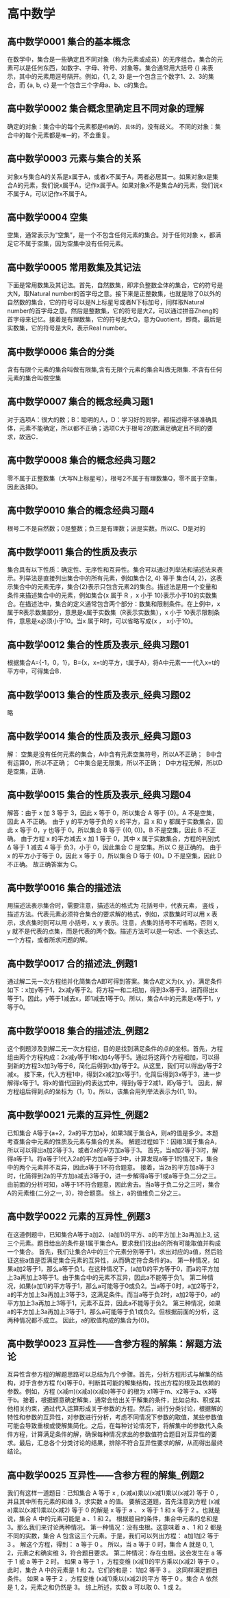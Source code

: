 # 高中数学
## 高中数学0001 集合的基本概念
在数学中，集合是一些确定且不同对象（称为元素或成员）的无序组合。集合的元素可以是任何东西，如数字、字母、符号、对象等。集合通常用大括号 {} 来表示，其中的元素用逗号隔开。例如，{1, 2, 3} 是一个包含三个数字1、2、3的集合，而 {a, b, c} 是一个包含三个字母a、b、c的集合。

## 高中数学0002 集合概念里确定且不同对象的理解
确定的对象：集合中的每个元素都是`明确`的、`具体`的，没有歧义。
不同的对象：集合中的每个元素都是`唯一`的，不会重复。

## 高中数学0003 元素与集合的关系
对象x与集合A的关系是x属于A，或者x不属于A，两者必居其一。如果对象x是集合A的元素，我们说x属于A，记作x属于A。如果对象x不是集合A的元素，我们说x不属于A，可以记作x不属于A。

## 高中数学0004 空集
空集，通常表示为“空集”，是一个不包含任何元素的集合。对于任何对象 x，都满足它不属于空集，因为空集中没有任何元素。

## 高中数学0005 常用数集及其记法
下面是常用数集及其记法。首先，自然数集，即非负整数全体的集合，它的符号是大N，取Natural number的首字母之意。接下来是正整数集，也就是除了0以外的自然数的集合，它的符号可以是N上标星号或者N下标加号，同样取Natural number的首字母之意。然后是整数集，它的符号是大Z，可以通过拼音Zheng的首字母来记忆。接着是有理数集，它的符号是大Q，意为Quotient，即商。最后是实数集，它的符号是大R，表示Real number。

## 高中数学0006 集合的分类
含有有限个元素的集合叫做有限集,含有无限个元素的集合叫做无限集. 不含有任何元素的集合叫做空集

## 高中数学0007 集合的概念经典习题1
对于选项A：很大的数；B：聪明的人，D：学习好的同学，都描述得不够准确具体，元素不能确定，所以都不正确；选项C大于根号2的数满足确定且不同的要求，故选C．

## 高中数学0008 集合的概念经典习题2
零不属于正整数集（大写N上标星号），根号2不属于有理数集Q，零不属于空集，因此选择D。

## 高中数学0010 集合的概念经典习题4
根号二不是自然数；0是整数；负三是有理数；派是实数。所以C、D是对的


## 高中数学0011 集合的性质及表示
集合具有以下性质：确定性、无序性和互异性。集合可以通过列举法和描述法来表示。列举法是直接列出集合中的所有元素，例如集合{2, 4} 等于 集合{4, 2}，这表示集合中的元素无序，集合{2}表示只包含元素2的集合。描述法是用一个变量和条件来描述集合中的元素，例如集合{x 属于 R ，x 小于 10}表示小于10的实数集合。在描述法中，集合的定义通常包含两个部分：数集和限制条件。在上例中，x 属于R表示数集部分，意思是x属于实数集（R表示实数集），x 小于 10表示限制条件，意思是x必须小于10。当x 属于R时，可以省略写成{x ， x小于10}。

## 高中数学0012 集合的性质及表示_经典习题01
根据集合A={-1，0，1}，B={x，x=t的平方，t属于A}，将A中元素一一代入x=t的平方中，可得集合B．

## 高中数学0013 集合的性质及表示_经典习题02
略

## 高中数学0014 集合的性质及表示_经典习题03
解：
空集是没有任何元素的集合，A中含有元素空集符号，所以A不正确； 
B中含有运算0，所以不正确； 
C中集合是无限集，所以不正确； 
D中方程无解，所以D是空集，正确．

## 高中数学0015 集合的性质及表示_经典习题04
解答：由于 x 加 3 等于 3，因此 x 等于 0，所以集合 A 等于 {0}。A 不是空集，因此 A 不正确。
由于 y 的平方等于负的 x 的平方，且 x 和 y 都属于实数集合，因此 x 等于 0，y 也等于 0。所以集合 B 等于 {(0, 0)}。B 不是空集，因此 B 不正确。
由于方程 x 的平方减去 x 加 1 等于 0，其中 x 属于实数集合，方程的判别式 Δ 等于 1 减去 4 等于 负3，小于 0，因此集合 C 是空集。所以 C 是正确的。
由于 x 的平方小于等于 0，因此 x 等于 0，所以集合 D 等于 {0}。D 不是空集，因此 D 不正确。
故正确答案为 C。

## 高中数学0016 集合的描述法
用描述法表示集合时，需要注意，描述法的格式为 花括号中，代表元素， 竖线 ，描述方法。代表元素必须符合集合的要求解的格式，例如，求数集时可以用 x 表示，求点集时则可以用 小括号，x, y 表示。注意，点集的括号不可省略，否则 x, y 就不是代表的点集，而是代表的两个数。描述方法可以是一句话、一个表达式、一个方程，或者所求问题的解。

## 高中数学0017 合的描述法_例题1
通过解二元一次方程组并化简集合A即可得到答案。集合A定义为{x, y}，满足条件如下：x加y等于1，2x减y等于2。将方程一和二相加，得到3x等于3，进而得出x等于1。因此，y等于1减去x，即1减去1等于0。所以，集合A中的元素是x等于1，y等于0。

## 高中数学0018 集合的描述法_例题2
这个例题涉及到解二元一次方程组，目的是找到满足条件的点的坐标。首先，方程组由两个方程构成：2x减y等于1和x加4y等于5。通过将这两个方程相加，可以得到新的方程3x加3y等于6，简化后得到x加y等于2。从这里，我们可以得出y等于2减x。
接下来，代入方程1中，得到2x减2加x等于1，化简后得到3x等于3，进一步解得x等于1。将x的值代回到y的表达式中，得到y等于2减1，即y等于1。
因此，解方程组后得到点的坐标为（1，1）。所以，该集合用列举法表示为{(1, 1)}。

## 高中数学0021 元素的互异性_例题2
已知集合 A等于{a+2，2a的平方加a}，如果3属于集合A，则a的值是多少。本题考查集合中元素的性质及元素与集合的关系。
解题过程如下：因维3属于集合A，所以可以得出a加2等于3，或者2a的平方加a等于3。
首先，当a加2等于3时，解得a等于1。将a等于1代入2a的平方加a等于3中，计算发现a等于1的情况下，集合中的两个元素并不互异，因此a等于1不符合题意。
接着，当2a的平方加a等于3时，化简得到2a的平方加a减去3等于0，进一步解得a等于1或a等于负二分之三。由前面的分析可知，a等于1不符合题意，因此舍去。当a等于负二分之三时，集合A的元素维{二分之一, 3}，符合题意。
综上，a的值维负二分之三。

## 高中数学0022 元素的互异性_例题3
在这道例题中，已知集合A等于a加2、(a加1)的平方、a的平方加上3a再加上3, 这三个元素。题目给出的条件是1属于集合A，要求我们找出a的所有可能取值并构成一个集合。
首先，我们让集合A中的三个元素分别等于1，求出对应的a值，然后验证这些a值是否满足集合元素的互异性，从而确定符合条件的a。
第一种情况，如果a加2等于1，那么a等于负1。在这种情况下，(a加1)的平方等于0，而a的平方加上3a再加上3等于1。由于集合中的元素不互异，因此a不能等于负1。
第二种情况，如果(a加1)的平方等于1，那么a可能等于0或负2。当a等于0时，a加2等于2，a的平方加上3a再加上3等于3，这满足条件。而当a等于负2时，a加2等于0，a的平方加上3a再加上3等于1，元素不互异，因此a不能等于负2。
第三种情况，如果a的平方加上3a再加上3等于1，那么a可能等于负1或负2。但根据前面的分析，这两种情况都不成立。
因此，a的取值构成的集合为{0}。

## 高中数学0023 互异性——含参方程的解集：解题方法论
互异性含参方程的解题思路可以总结为几个步骤。首先，分析方程形式与解集的结构，对于含参方程 f(x)等于0，判断其可能的解集结构，找出方程的根及其依赖的参数。例如，方程 (x减m)(x减a)(x减b)等于0 的根为 x1等于m、x2等于a、x3等于b。接着，根据题意确定解集，通常会给出关于解集的条件，比如总和、积或其他相关约束，通过代入运算形成关于参数的方程。然后，进行分类讨论，根据解的特性和参数的互异性，对参数进行分析，考虑不同情况下参数的取值，某些参数值可能会导致重根或使解集简化。之后，在每种讨论情况下，将解集中的参数代入条件方程，计算满足条件的解，确保每种情况求出的参数值符合题目对互异性的要求。最后，汇总各个分类讨论的结果，排除不符合互异性要求的解，从而得出最终结论。

## 高中数学0025 互异性——含参方程的解集_例题2
我们有这样一道题目：已知集合  A 等于  x , (x减a)乘以(x减1)乘以(x减2) 等于 0  ，并且其中所有元素的和维 3，求实数  a  的值。
要解这道题，首先注意到方程  (x减a)乘以(x减1)乘以(x减2) 等于 0  的解是  x 等于 a 、 x 等于 1  和  x 等于 2 。也就是说，集合  A  中的元素可能是  a 、1 和 2。
根据题目的条件，集合中元素的总和是 3。那么我们来讨论两种情况。
第一种情况：没有虫根。这意味着  a 、1 和 2 都是不同的实数，集合  A  包含这三个元素。于是，我们可以列出方程：
 a加1加2 等于 3 。
解这个方程，得到：
 a 等于 0 。
所以，当  a 等于 0  时，集合  A  就是 0, 1, 2，元素之和确实维 3，符合题目要求。
第二种情况：存在虫根。这会发生在  a 等于 1  或  a 等于 2  时。
如果  a 等于 1 ，方程变维  (x减1)的平方乘以(x减2) 等于 0 。此时，集合  A  中的元素是 1 和 2。它们的和是：
1加2 等于 3 。
这同样满足题目条件。
如果  a 等于 2 ，方程变维  (x减1)乘以(x减2)的平方 等于 0 。集合  A  依然是 1, 2，元素之和仍然是 3。
综上所述，实数  a  可以取 0、1 或 2。